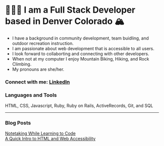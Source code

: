 # 👩🏼‍💻 I am a Full Stack Developer based in Denver Colorado 🏔
* I have a background in community development, team buidling, and outdoor recreation instruction. 
* I am passionate about web development that is accessible to all users. 
* I look forward to collaborting and connecting with other developers. 
* When not at my computer I enjoy Mountain Biking, Hiking, and Rock Climbing. 
* My pronouns are she/her. 

### Connect with me: [LinkedIn](https://www.linkedin.com/in/jennifer-a-grenier/)

### Languages and Tools 
HTML, CSS, Javascript, Ruby, Ruby on Rails, ActiveRecords, Git, and SQL 
___

### Blog Posts 
[Notetaking While Learning to Code](https://medium.com/@jenniferagrenier/how-totake-notes-while-learning-to-code-4ae9d4ac0f63)
<br>
[A Quick Intro to HTML and Web Accessibility](https://medium.com/@jenniferagrenier/an-introduction-to-html-and-digital-accessibility-88e2a8f65617)

